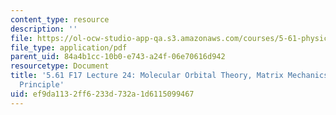 ```yaml
---
content_type: resource
description: ''
file: https://ol-ocw-studio-app-qa.s3.amazonaws.com/courses/5-61-physical-chemistry-fall-2017/ef9da1132ff6233d732a1d6115099467_MIT5_61F17_lec24.pdf
file_type: application/pdf
parent_uid: 84a4b1cc-10b0-e743-a24f-06e70616d942
resourcetype: Document
title: '5.61 F17 Lecture 24: Molecular Orbital Theory, Matrix Mechanics and Variational
  Principle'
uid: ef9da113-2ff6-233d-732a-1d6115099467
---
```

